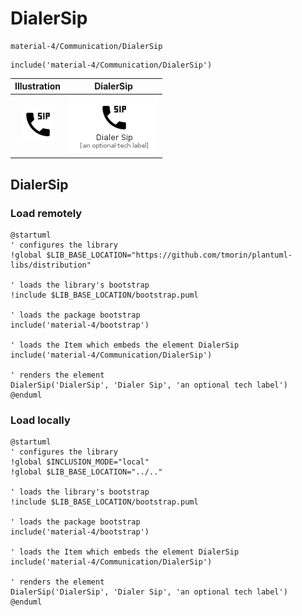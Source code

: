 # DialerSip


```text
material-4/Communication/DialerSip
```

```text
include('material-4/Communication/DialerSip')
```



| Illustration | DialerSip |
| :---: | :---: |
| ![illustration for Illustration](../../material-4/Communication/DialerSip.png) | ![illustration for DialerSip](../../material-4/Communication/DialerSip.Local.png) |




## DialerSip

### Load remotely
```plantuml
@startuml
' configures the library
!global $LIB_BASE_LOCATION="https://github.com/tmorin/plantuml-libs/distribution"

' loads the library's bootstrap
!include $LIB_BASE_LOCATION/bootstrap.puml

' loads the package bootstrap
include('material-4/bootstrap')

' loads the Item which embeds the element DialerSip
include('material-4/Communication/DialerSip')

' renders the element
DialerSip('DialerSip', 'Dialer Sip', 'an optional tech label')
@enduml
```

### Load locally
```plantuml
@startuml
' configures the library
!global $INCLUSION_MODE="local"
!global $LIB_BASE_LOCATION="../.."

' loads the library's bootstrap
!include $LIB_BASE_LOCATION/bootstrap.puml

' loads the package bootstrap
include('material-4/bootstrap')

' loads the Item which embeds the element DialerSip
include('material-4/Communication/DialerSip')

' renders the element
DialerSip('DialerSip', 'Dialer Sip', 'an optional tech label')
@enduml
```

